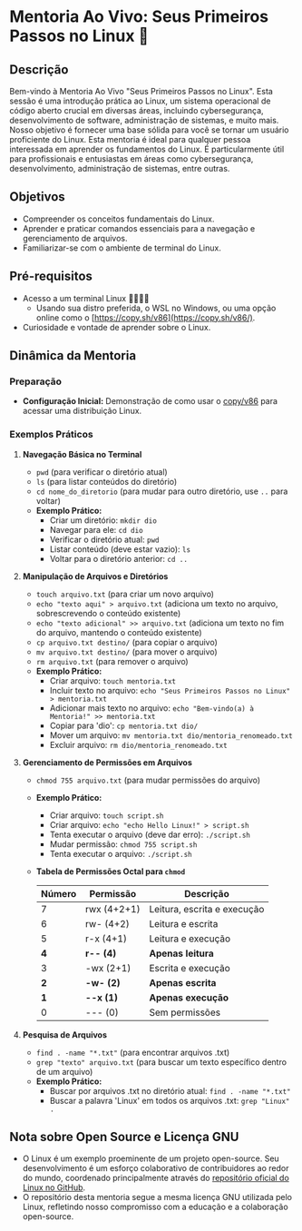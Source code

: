 # Mentoria Ao Vivo: Seus Primeiros Passos no Linux 🐧

## Descrição

Bem-vindo à Mentoria Ao Vivo "Seus Primeiros Passos no Linux". Esta sessão é uma introdução prática ao Linux, um sistema operacional de código aberto crucial em diversas áreas, incluindo cybersegurança, desenvolvimento de software, administração de sistemas, e muito mais. Nosso objetivo é fornecer uma base sólida para você se tornar um usuário proficiente do Linux. Esta mentoria é ideal para qualquer pessoa interessada em aprender os fundamentos do Linux. É particularmente útil para profissionais e entusiastas em áreas como cybersegurança, desenvolvimento, administração de sistemas, entre outras.

## Objetivos
- Compreender os conceitos fundamentais do Linux.
- Aprender e praticar comandos essenciais para a navegação e gerenciamento de arquivos.
- Familiarizar-se com o ambiente de terminal do Linux.

## Pré-requisitos
- Acesso a um terminal Linux 👩‍💻👨‍💻
   - Usando sua distro preferida, o WSL no Windows, ou uma opção online como o [https://copy.sh/v86](https://copy.sh/v86/).
- Curiosidade e vontade de aprender sobre o Linux.
  
## Dinâmica da Mentoria

### Preparação
- **Configuração Inicial:** Demonstração de como usar o [copy/v86](https://github.com/copy/v86) para acessar uma distribuição Linux.

### Exemplos Práticos

1. **Navegação Básica no Terminal**
   - `pwd` (para verificar o diretório atual)
   - `ls` (para listar conteúdos do diretório)
   - `cd nome_do_diretorio` (para mudar para outro diretório, use `..` para voltar)
   - **Exemplo Prático:** 
     - Criar um diretório: `mkdir dio`
     - Navegar para ele: `cd dio`
     - Verificar o diretório atual: `pwd`
     - Listar conteúdo (deve estar vazio): `ls`
     - Voltar para o diretório anterior: `cd ..`

2. **Manipulação de Arquivos e Diretórios**
   - `touch arquivo.txt` (para criar um novo arquivo)
   - `echo "texto aqui" > arquivo.txt` (adiciona um texto no arquivo, sobrescrevendo o conteúdo existente)
   - `echo "texto adicional" >> arquivo.txt` (adiciona um texto no fim do arquivo, mantendo o conteúdo existente)
   - `cp arquivo.txt destino/` (para copiar o arquivo)
   - `mv arquivo.txt destino/` (para mover o arquivo)
   - `rm arquivo.txt` (para remover o arquivo)
   - **Exemplo Prático:**
     - Criar arquivo: `touch mentoria.txt`
     - Incluir texto no arquivo: `echo "Seus Primeiros Passos no Linux" > mentoria.txt`
     - Adicionar mais texto no arquivo: `echo "Bem-vindo(a) à Mentoria!" >> mentoria.txt`
     - Copiar para 'dio': `cp mentoria.txt dio/`
     - Mover um arquivo: `mv mentoria.txt dio/mentoria_renomeado.txt`
     - Excluir arquivo: `rm dio/mentoria_renomeado.txt`

3. **Gerenciamento de Permissões em Arquivos**
   - `chmod 755 arquivo.txt` (para mudar permissões do arquivo)
   - **Exemplo Prático:**
     - Criar arquivo: `touch script.sh`
     - Criar arquivo: `echo "echo Hello Linux!" > script.sh`
     - Tenta executar o arquivo (deve dar erro): `./script.sh`
     - Mudar permissão: `chmod 755 script.sh`
     - Tenta executar o arquivo: `./script.sh`

   - **Tabela de Permissões Octal para `chmod`**

     | Número | Permissão    | Descrição                               |
     | ------ | ------------ | --------------------------------------- |
     | 7      | rwx (4+2+1)  | Leitura, escrita e execução             |
     | 6      | rw- (4+2)    | Leitura e escrita                       |
     | 5      | r-x (4+1)    | Leitura e execução                      |
     | **4**      | **r-- (4)**      | **Apenas leitura**                          |
     | 3      | -wx (2+1)    | Escrita e execução                      |
     | **2**      | **-w- (2)**      | **Apenas escrita**                          |
     | **1**      | **--x (1)**      | **Apenas execução**                         |
     | 0      | --- (0)      | Sem permissões                          |

4. **Pesquisa de Arquivos**
   - `find . -name "*.txt"` (para encontrar arquivos .txt)
   - `grep "texto" arquivo.txt` (para buscar um texto específico dentro de um arquivo)
   - **Exemplo Prático:**
     - Buscar por arquivos .txt no diretório atual: `find . -name "*.txt"`
     - Buscar a palavra 'Linux' em todos os arquivos .txt: `grep "Linux" .`

## Nota sobre Open Source e Licença GNU
- O Linux é um exemplo proeminente de um projeto open-source. Seu desenvolvimento é um esforço colaborativo de contribuidores ao redor do mundo, coordenado principalmente através do [repositório oficial do Linux no GitHub](https://github.com/torvalds/linux).
- O repositório desta mentoria segue a mesma licença GNU utilizada pelo Linux, refletindo nosso compromisso com a educação e a colaboração open-source.

